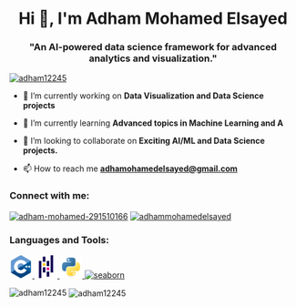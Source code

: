 <h1 align="center">Hi 👋, I'm Adham Mohamed Elsayed</h1>
<h3 align="center">"An AI-powered data science framework for advanced analytics and visualization."</h3>

<p align="left"> <a href="https://github.com/ryo-ma/github-profile-trophy"><img src="https://github-profile-trophy.vercel.app/?username=adham12245" alt="adham12245" /></a> </p>

- 🔭 I’m currently working on **Data Visualization and Data Science projects**

- 🌱 I’m currently learning **Advanced topics in Machine Learning and A**

- 👯 I’m looking to collaborate on **Exciting AI/ML and Data Science projects.**

- 📫 How to reach me **adhamohamedelsayed@gmail.com**

<h3 align="left">Connect with me:</h3>
<p align="left">
<a href="https://linkedin.com/in/adham-mohamed-291510166" target="blank"><img align="center" src="https://raw.githubusercontent.com/rahuldkjain/github-profile-readme-generator/master/src/images/icons/Social/linked-in-alt.svg" alt="adham-mohamed-291510166" height="30" width="40" /></a>
<a href="https://kaggle.com/adhammohamedelsayed" target="blank"><img align="center" src="https://raw.githubusercontent.com/rahuldkjain/github-profile-readme-generator/master/src/images/icons/Social/kaggle.svg" alt="adhammohamedelsayed" height="30" width="40" /></a>
</p>

<h3 align="left">Languages and Tools:</h3>
<p align="left"> <a href="https://www.w3schools.com/cpp/" target="_blank" rel="noreferrer"> <img src="https://raw.githubusercontent.com/devicons/devicon/master/icons/cplusplus/cplusplus-original.svg" alt="cplusplus" width="40" height="40"/> </a> <a href="https://pandas.pydata.org/" target="_blank" rel="noreferrer"> <img src="https://raw.githubusercontent.com/devicons/devicon/2ae2a900d2f041da66e950e4d48052658d850630/icons/pandas/pandas-original.svg" alt="pandas" width="40" height="40"/> </a> <a href="https://www.python.org" target="_blank" rel="noreferrer"> <img src="https://raw.githubusercontent.com/devicons/devicon/master/icons/python/python-original.svg" alt="python" width="40" height="40"/> </a> <a href="https://seaborn.pydata.org/" target="_blank" rel="noreferrer"> <img src="https://seaborn.pydata.org/_images/logo-mark-lightbg.svg" alt="seaborn" width="40" height="40"/> </a> </p>

<p><img align="left" src="https://github-readme-stats.vercel.app/api/top-langs?username=adham12245&show_icons=true&locale=en&layout=compact" alt="adham12245" /></p>

<p>&nbsp;<img align="center" src="https://github-readme-stats.vercel.app/api?username=adham12245&show_icons=true&locale=en" alt="adham12245" /></p>
